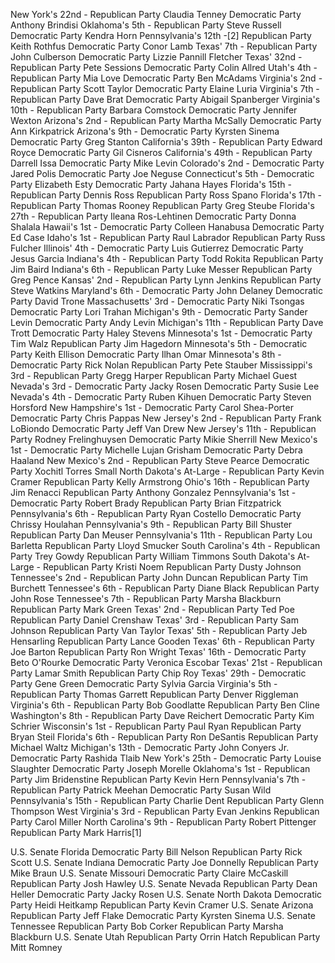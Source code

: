 New York's 22nd -	Republican Party Claudia Tenney	Democratic Party  Anthony Brindisi
Oklahoma's 5th -	Republican Party Steve Russell	Democratic Party  Kendra Horn
Pennsylvania's 12th -[2]	Republican Party Keith Rothfus	Democratic Party  Conor Lamb
Texas' 7th -	Republican Party John Culberson	Democratic Party  Lizzie Pannill Fletcher
Texas' 32nd -	Republican Party Pete Sessions	Democratic Party  Colin Allred
Utah's 4th -	Republican Party Mia Love	Democratic Party  Ben McAdams
Virginia's 2nd -	Republican Party Scott Taylor	Democratic Party  Elaine Luria
Virginia's 7th -	Republican Party Dave Brat	Democratic Party  Abigail Spanberger
Virginia's 10th -	Republican Party Barbara Comstock	Democratic Party  Jennifer Wexton
Arizona's 2nd -	Republican Party Martha McSally	Democratic Party  Ann Kirkpatrick
Arizona's 9th -	Democratic Party  Kyrsten Sinema	Democratic Party  Greg Stanton
California's 39th -	Republican Party Edward Royce	Democratic Party  Gil Cisneros
California's 49th -	Republican Party Darrell Issa	Democratic Party  Mike Levin
Colorado's 2nd -	Democratic Party  Jared Polis	Democratic Party  Joe Neguse
Connecticut's 5th -	Democratic Party  Elizabeth Esty	Democratic Party  Jahana Hayes
Florida's 15th -	Republican Party Dennis Ross	Republican Party Ross Spano
Florida's 17th -	Republican Party Thomas Rooney	Republican Party Greg Steube
Florida's 27th -	Republican Party Ileana Ros-Lehtinen	Democratic Party  Donna Shalala
Hawaii's 1st -	Democratic Party  Colleen Hanabusa	Democratic Party  Ed Case
Idaho's 1st -	Republican Party Raul Labrador	Republican Party Russ Fulcher
Illinois' 4th -	Democratic Party  Luis Gutierrez	Democratic Party  Jesus Garcia
Indiana's 4th -	Republican Party Todd Rokita	Republican Party Jim Baird
Indiana's 6th -	Republican Party Luke Messer	Republican Party Greg Pence
Kansas' 2nd -	Republican Party Lynn Jenkins	Republican Party Steve Watkins
Maryland's 6th -	Democratic Party  John Delaney	Democratic Party  David Trone
Massachusetts' 3rd -	Democratic Party  Niki Tsongas	Democratic Party  Lori Trahan
Michigan's 9th -	Democratic Party  Sander Levin	Democratic Party  Andy Levin
Michigan's 11th -	Republican Party Dave Trott	Democratic Party  Haley Stevens
Minnesota's 1st -	Democratic Party  Tim Walz	Republican Party Jim Hagedorn
Minnesota's 5th -	Democratic Party  Keith Ellison	Democratic Party  Ilhan Omar
Minnesota's 8th -	Democratic Party  Rick Nolan	Republican Party Pete Stauber
Mississippi's 3rd -	Republican Party Gregg Harper	Republican Party Michael Guest
Nevada's 3rd -	Democratic Party  Jacky Rosen	Democratic Party  Susie Lee
Nevada's 4th -	Democratic Party  Ruben Kihuen	Democratic Party  Steven Horsford
New Hampshire's 1st -	Democratic Party  Carol Shea-Porter	Democratic Party  Chris Pappas
New Jersey's 2nd -	Republican Party Frank LoBiondo	Democratic Party  Jeff Van Drew
New Jersey's 11th -	Republican Party Rodney Frelinghuysen	Democratic Party  Mikie Sherrill
New Mexico's 1st -	Democratic Party  Michelle Lujan Grisham	Democratic Party  Debra Haaland
New Mexico's 2nd -	Republican Party Steve Pearce	Democratic Party  Xochitl Torres Small
North Dakota's At-Large -	Republican Party Kevin Cramer	Republican Party Kelly Armstrong
Ohio's 16th -	Republican Party Jim Renacci	Republican Party Anthony Gonzalez
Pennsylvania's 1st -	Democratic Party  Robert Brady	Republican Party Brian Fitzpatrick
Pennsylvania's 6th -	Republican Party Ryan Costello	Democratic Party  Chrissy Houlahan
Pennsylvania's 9th -	Republican Party Bill Shuster	Republican Party Dan Meuser
Pennsylvania's 11th -	Republican Party Lou Barletta	Republican Party Lloyd Smucker
South Carolina's 4th -	Republican Party Trey Gowdy	Republican Party William Timmons
South Dakota's At-Large -	Republican Party Kristi Noem	Republican Party Dusty Johnson
Tennessee's 2nd -	Republican Party John Duncan	Republican Party Tim Burchett
Tennessee's 6th -	Republican Party Diane Black	Republican Party John Rose
Tennessee's 7th -	Republican Party Marsha Blackburn	Republican Party Mark Green
Texas' 2nd -	Republican Party Ted Poe	Republican Party Daniel Crenshaw
Texas' 3rd -	Republican Party Sam Johnson	Republican Party Van Taylor
Texas' 5th -	Republican Party Jeb Hensarling	Republican Party Lance Gooden
Texas' 6th -	Republican Party Joe Barton	Republican Party Ron Wright
Texas' 16th -	Democratic Party  Beto O'Rourke	Democratic Party  Veronica Escobar
Texas' 21st -	Republican Party Lamar Smith	Republican Party Chip Roy
Texas' 29th -	Democratic Party  Gene Green	Democratic Party  Sylvia Garcia
Virginia's 5th -	Republican Party Thomas Garrett	Republican Party Denver Riggleman
Virginia's 6th -	Republican Party Bob Goodlatte	Republican Party Ben Cline
Washington's 8th -	Republican Party Dave Reichert	Democratic Party  Kim Schrier
Wisconsin's 1st -	Republican Party Paul Ryan	Republican Party Bryan Steil
Florida's 6th -	Republican Party Ron DeSantis	Republican Party Michael Waltz
Michigan's 13th -	Democratic Party  John Conyers Jr.	Democratic Party  Rashida Tlaib
New York's 25th -	Democratic Party  Louise Slaughter	Democratic Party  Joseph Morelle
Oklahoma's 1st -	Republican Party Jim Bridenstine	Republican Party Kevin Hern
Pennsylvania's 7th -	Republican Party Patrick Meehan	Democratic Party  Susan Wild
Pennsylvania's 15th -	Republican Party Charlie Dent	Republican Party Glenn Thompson
West Virginia's 3rd -	Republican Party Evan Jenkins	Republican Party Carol Miller
North Carolina's 9th -	Republican Party Robert Pittenger	Republican Party Mark Harris[1]

U.S. Senate	Florida	Democratic Party  Bill Nelson	Republican Party Rick Scott
U.S. Senate	Indiana	Democratic Party  Joe Donnelly	Republican Party Mike Braun
U.S. Senate	Missouri	Democratic Party  Claire McCaskill	Republican Party Josh Hawley
U.S. Senate	Nevada	Republican Party Dean Heller	Democratic Party  Jacky Rosen
U.S. Senate	North Dakota	Democratic Party  Heidi Heitkamp	Republican Party Kevin Cramer
U.S. Senate	Arizona	Republican Party Jeff Flake	Democratic Party  Kyrsten Sinema
U.S. Senate	Tennessee	Republican Party Bob Corker	Republican Party Marsha Blackburn
U.S. Senate	Utah	Republican Party Orrin Hatch	Republican Party Mitt Romney
